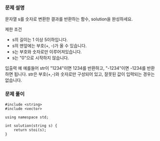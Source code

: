 ### 문제 설명

문자열 s를 숫자로 변환한 결과를 반환하는 함수, solution을 완성하세요.

제한 조건

- s의 길이는 1 이상 5이하입니다.
- s의 맨앞에는 부호(+, -)가 올 수 있습니다.
- s는 부호와 숫자로만 이루어져있습니다.
- s는 "0"으로 시작하지 않습니다.

입출력 예
예를들어 str이 "1234"이면 1234를 반환하고, "-1234"이면 -1234를 반환하면 됩니다.
str은 부호(+,-)와 숫자로만 구성되어 있고, 잘못된 값이 입력되는 경우는 없습니다.

### 문제 풀이

```
#include <string>
#include <vector>

using namespace std;

int solution(string s) {
    return stoi(s);
}
```

